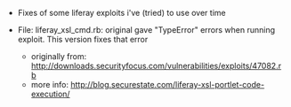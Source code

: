

* Fixes of some liferay exploits i've (tried) to use over time

* File: liferay_xsl_cmd.rb: original gave "TypeError" errors when running exploit. This version fixes that error
	* originally from: http://downloads.securityfocus.com/vulnerabilities/exploits/47082.rb
	* more info: http://blog.securestate.com/liferay-xsl-portlet-code-execution/


